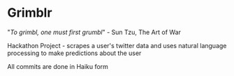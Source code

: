 # Grimblr

"*To grimbl, one must first grumbl*" - Sun Tzu, The Art of War

Hackathon Project - scrapes a user's twitter data and uses
natural language processing to make predictions about the
user

All commits are done in Haiku form
